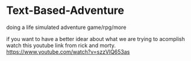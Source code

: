 # Text-Based-Adventure
doing a life simulated adventure game/rpg/more

if you want to have a better idear about what we are trying to acomplish watch this youtube link from rick and morty.
https://www.youtube.com/watch?v=szzVlQ653as

